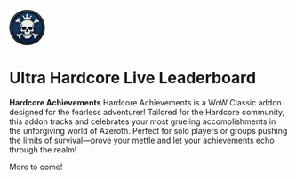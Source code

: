 ![Logo](https://github.com/IAmChills/HardcoreAchievements/blob/main/Images/LogoButton.png?raw=true)

# Ultra Hardcore Live Leaderboard

**Hardcore Achievements**
Hardcore Achievements is a WoW Classic addon designed for the fearless adventurer! Tailored for the Hardcore community, this addon tracks and celebrates your most grueling accomplishments in the unforgiving world of Azeroth. Perfect for solo players or groups pushing the limits of survival—prove your mettle and let your achievements echo through the realm!

More to come!
